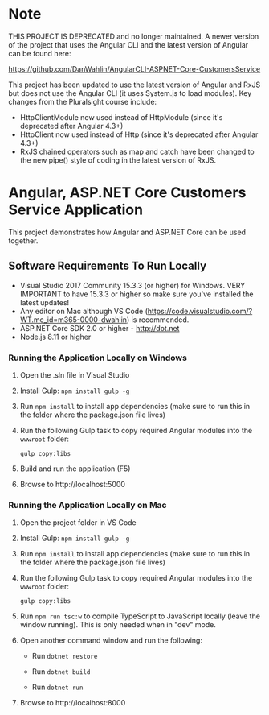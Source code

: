 # Note

THIS PROJECT IS DEPRECATED and no longer maintained. A newer version of the project that uses the Angular CLI and the latest version of Angular can be found here: 

https://github.com/DanWahlin/AngularCLI-ASPNET-Core-CustomersService

This project has been updated to use the latest version of Angular and RxJS but does not use the Angular CLI (it uses System.js to load modules). Key changes from
the Pluralsight course include:

* HttpClientModule now used instead of HttpModule (since it's deprecated after Angular 4.3+)
* HttpClient now used instead of Http (since it's deprecated after Angular 4.3+) 
* RxJS chained operators such as map and catch have been changed to the new pipe() style of coding in the latest version of RxJS.

# Angular, ASP.NET Core Customers Service Application

This project demonstrates how Angular and ASP.NET Core can be used together.


## Software Requirements To Run Locally

* Visual Studio 2017 Community 15.3.3 (or higher) for Windows. VERY IMPORTANT to have 15.3.3 or higher so make sure you've installed the latest updates!
* Any editor on Mac although VS Code (https://code.visualstudio.com/?WT.mc_id=m365-0000-dwahlin) is recommended.
* ASP.NET Core SDK 2.0 or higher - http://dot.net 
* Node.js 8.11 or higher

### Running the Application Locally on Windows

1. Open the .sln file in Visual Studio

1. Install Gulp: `npm install gulp -g`

1. Run `npm install` to install app dependencies (make sure to run this in the folder where the package.json file lives)

1. Run the following Gulp task to copy required Angular modules into the `wwwroot` folder: 

    `gulp copy:libs`

1. Build and run the application (F5)

1. Browse to http://localhost:5000

### Running the Application Locally on Mac

1. Open the project folder in VS Code

1. Install Gulp: `npm install gulp -g`

1. Run `npm install` to install app dependencies (make sure to run this in the folder where the package.json file lives)

1. Run the following Gulp task to copy required Angular modules into the `wwwroot` folder: 

    `gulp copy:libs`

1. Run `npm run tsc:w` to compile TypeScript to JavaScript locally (leave the window running). This is only needed when in "dev" mode.

1. Open another command window and run the following:

    * Run `dotnet restore`

    * Run `dotnet build`

    * Run `dotnet run`

1. Browse to http://localhost:8000